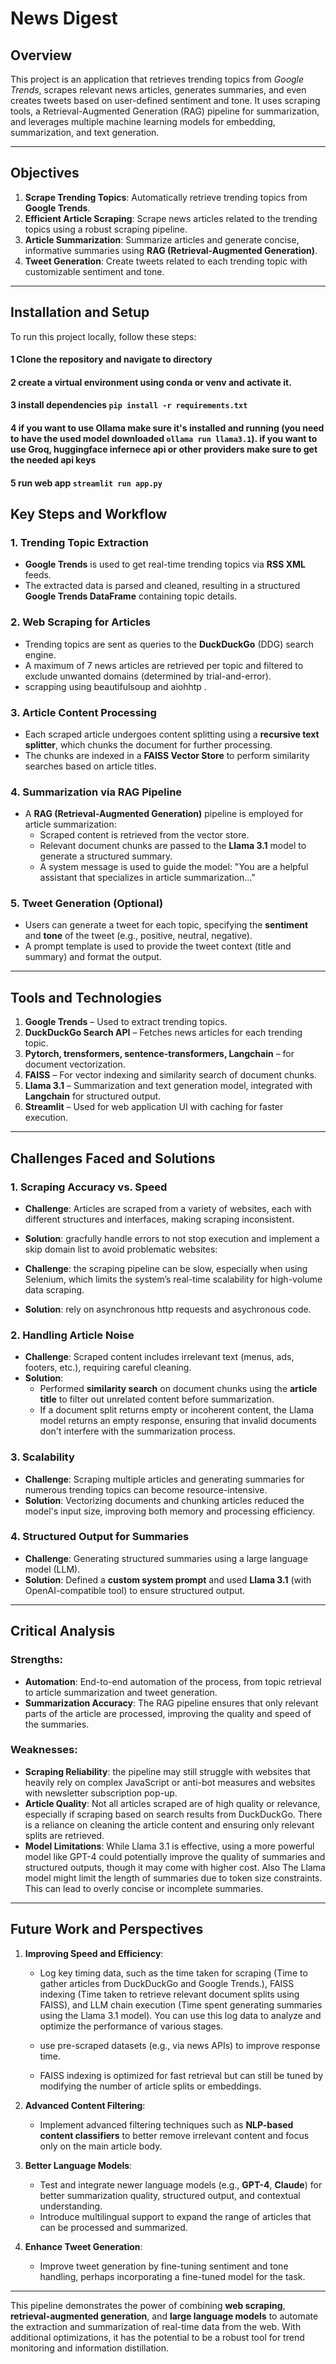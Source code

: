 # News Digest

## Overview

This project is an application that retrieves trending topics from *Google Trends*, scrapes relevant news articles, generates summaries, and even creates tweets based on user-defined sentiment and tone. It uses scraping tools, a Retrieval-Augmented Generation (RAG) pipeline for summarization, and leverages multiple machine learning models for embedding, summarization, and text generation.

---

## Objectives

1. **Scrape Trending Topics**: Automatically retrieve trending topics from **Google Trends**.
2. **Efficient Article Scraping**: Scrape news articles related to the trending topics using a robust scraping pipeline.
3. **Article Summarization**: Summarize articles and generate concise, informative summaries using **RAG (Retrieval-Augmented Generation)**.
4. **Tweet Generation**: Create tweets related to each trending topic with customizable sentiment and tone.

---

## Installation and Setup

To run this project locally, follow these steps:

#### 1 Clone the repository and navigate to directory

#### 2 create a virtual environment using conda or venv and activate it.

#### 3 install dependencies `pip install -r requirements.txt`

#### 4 if you want to use Ollama make sure it's installed and running (you need to have the used model downloaded `ollama run llama3.1`). if you want to use Groq, huggingface infernece api or other providers make sure to get the needed api keys

#### 5 run web app `streamlit run app.py`
## Key Steps and Workflow

### 1. **Trending Topic Extraction**
   - **Google Trends** is used to get real-time trending topics via **RSS XML** feeds.
   - The extracted data is parsed and cleaned, resulting in a structured **Google Trends DataFrame** containing topic details.
   
### 2. **Web Scraping for Articles**
   - Trending topics are sent as queries to the **DuckDuckGo** (DDG) search engine.
   - A maximum of 7 news articles are retrieved per topic and filtered to exclude unwanted domains (determined by trial-and-error).
   - scrapping using beautifulsoup and aiohhtp .

### 3. **Article Content Processing**
   - Each scraped article undergoes content splitting using a **recursive text splitter**, which chunks the document for further processing.
   - The chunks are indexed in a **FAISS Vector Store** to perform similarity searches based on article titles.

### 4. **Summarization via RAG Pipeline**
   - A **RAG (Retrieval-Augmented Generation)** pipeline is employed for article summarization:
     - Scraped content is retrieved from the vector store.
     - Relevant document chunks are passed to the **Llama 3.1** model to generate a structured summary.
     - A system message is used to guide the model: "You are a helpful assistant that specializes in article summarization..."
   
### 5. **Tweet Generation (Optional)**
   - Users can generate a tweet for each topic, specifying the **sentiment** and **tone** of the tweet (e.g., positive, neutral, negative).
   - A prompt template is used to provide the tweet context (title and summary) and format the output.

---

## Tools and Technologies

1. **Google Trends** – Used to extract trending topics.
2. **DuckDuckGo Search API** – Fetches news articles for each trending topic.
3. **Pytorch, trensformers, sentence-transformers, Langchain** – for document vectorization.
4. **FAISS** – For vector indexing and similarity search of document chunks.
5. **Llama 3.1** – Summarization and text generation model, integrated with **Langchain** for structured output.
6. **Streamlit** – Used for web application UI with caching for faster execution.

---

## Challenges Faced and Solutions

### 1. **Scraping Accuracy vs. Speed**
   - **Challenge**: Articles are scraped from a variety of websites, each with different structures and interfaces, making scraping inconsistent.
   - **Solution**: gracfully handle errors to not stop execution and implement a skip domain list to avoid problematic websites: 
   
   - **Challenge**: the scraping pipeline can be slow, especially when using Selenium, which limits the system’s real-time scalability for high-volume data scraping.
   - **Solution**: rely on asynchronous http requests and asychronous code.

### 2. **Handling Article Noise**
   - **Challenge**: Scraped content includes irrelevant text (menus, ads, footers, etc.), requiring careful cleaning.
   - **Solution**: 
     - Performed **similarity search** on document chunks using the **article title** to filter out unrelated content before summarization.
     - If a document split returns empty or incoherent content, the Llama model returns an empty response, ensuring that invalid documents don't interfere with the summarization process.

### 3. **Scalability**
   - **Challenge**: Scraping multiple articles and generating summaries for numerous trending topics can become resource-intensive.
   - **Solution**: Vectorizing documents and chunking articles reduced the model's input size, improving both memory and processing efficiency.

### 4. **Structured Output for Summaries**
   - **Challenge**: Generating structured summaries using a large language model (LLM).
   - **Solution**: Defined a **custom system prompt** and used **Llama 3.1** (with OpenAI-compatible tool) to ensure structured output.


---

## Critical Analysis

### Strengths:
- **Automation**: End-to-end automation of the process, from topic retrieval to article summarization and tweet generation.
- **Summarization Accuracy**: The RAG pipeline ensures that only relevant parts of the article are processed, improving the quality and speed of the summaries.

### Weaknesses:
- **Scraping Reliability**: the pipeline may still struggle with websites that heavily rely on complex JavaScript or anti-bot measures and websites with newsletter subscription pop-up.
- **Article Quality**: Not all articles scraped are of high quality or relevance, especially if scraping based on search results from DuckDuckGo. There is a reliance on cleaning the article content and ensuring only relevant splits are retrieved.
- **Model Limitations**: While Llama 3.1 is effective, using a more powerful model like GPT-4 could potentially improve the quality of summaries and structured outputs, though it may come with higher cost. Also The Llama model might limit the length of summaries due to token size constraints. This can lead to overly concise or incomplete summaries.
---

## Future Work and Perspectives

1. **Improving Speed and Efficiency**:

    - Log key timing data, such as the time taken for scraping (Time to gather articles from DuckDuckGo and Google Trends.), FAISS indexing (Time taken to retrieve relevant document splits using FAISS), and LLM chain execution (Time spent generating summaries using the Llama 3.1 model). You can use this log data to analyze and optimize the performance of various stages.

   - use pre-scraped datasets (e.g., via news APIs) to improve response time.
   - FAISS indexing is optimized for fast retrieval but can still be tuned by modifying the number of article splits or embeddings.

2. **Advanced Content Filtering**:
   - Implement advanced filtering techniques such as **NLP-based content classifiers** to better remove irrelevant content and focus only on the main article body.

3. **Better Language Models**:
   - Test and integrate newer language models (e.g., **GPT-4**, **Claude**) for better summarization quality, structured output, and contextual understanding.
   - Introduce multilingual support to expand the range of articles that can be processed and summarized.

4. **Enhance Tweet Generation**:
   - Improve tweet generation by fine-tuning sentiment and tone handling, perhaps incorporating a fine-tuned model for the task.
---

This pipeline demonstrates the power of combining **web scraping**, **retrieval-augmented generation**, and **large language models** to automate the extraction and summarization of real-time data from the web. With additional optimizations, it has the potential to be a robust tool for trend monitoring and information distillation.